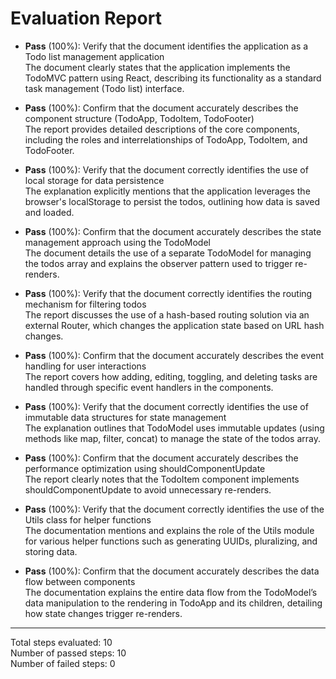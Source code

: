 # Evaluation Report

- **Pass** (100%): Verify that the document identifies the application as a Todo list management application  
  The document clearly states that the application implements the TodoMVC pattern using React, describing its functionality as a standard task management (Todo list) interface.

- **Pass** (100%): Confirm that the document accurately describes the component structure (TodoApp, TodoItem, TodoFooter)  
  The report provides detailed descriptions of the core components, including the roles and interrelationships of TodoApp, TodoItem, and TodoFooter.

- **Pass** (100%): Verify that the document correctly identifies the use of local storage for data persistence  
  The explanation explicitly mentions that the application leverages the browser's localStorage to persist the todos, outlining how data is saved and loaded.

- **Pass** (100%): Confirm that the document accurately describes the state management approach using the TodoModel  
  The document details the use of a separate TodoModel for managing the todos array and explains the observer pattern used to trigger re-renders.

- **Pass** (100%): Verify that the document correctly identifies the routing mechanism for filtering todos  
  The report discusses the use of a hash-based routing solution via an external Router, which changes the application state based on URL hash changes.

- **Pass** (100%): Confirm that the document accurately describes the event handling for user interactions  
  The report covers how adding, editing, toggling, and deleting tasks are handled through specific event handlers in the components.

- **Pass** (100%): Verify that the document correctly identifies the use of immutable data structures for state management  
  The explanation outlines that TodoModel uses immutable updates (using methods like map, filter, concat) to manage the state of the todos array.

- **Pass** (100%): Confirm that the document accurately describes the performance optimization using shouldComponentUpdate  
  The report clearly notes that the TodoItem component implements shouldComponentUpdate to avoid unnecessary re-renders.

- **Pass** (100%): Verify that the document correctly identifies the use of the Utils class for helper functions  
  The documentation mentions and explains the role of the Utils module for various helper functions such as generating UUIDs, pluralizing, and storing data.

- **Pass** (100%): Confirm that the document accurately describes the data flow between components  
  The documentation explains the entire data flow from the TodoModel’s data manipulation to the rendering in TodoApp and its children, detailing how state changes trigger re-renders.

---

Total steps evaluated: 10  
Number of passed steps: 10  
Number of failed steps: 0
